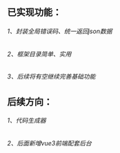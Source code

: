 ## 已实现功能：
###### 1、封装全局错误码、统一返回json数据
###### 2、框架目录简单、实用
######  3、后续将有空继续完善基础功能

## 后续方向：
######  1、代码生成器
######  2、后面新增vue3前端配套后台
